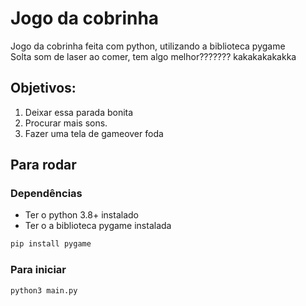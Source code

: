 # Jogo da cobrinha
Jogo da cobrinha feita com python, utilizando a biblioteca pygame <br>
Solta som de laser ao comer, tem algo melhor??????? kakakakakakka
## Objetivos:
1. Deixar essa parada bonita
2. Procurar mais sons.
3. Fazer uma tela de gameover foda
## Para rodar
### Dependências
- Ter o python 3.8+ instalado
- Ter o a biblioteca pygame instalada
```sh
pip install pygame
```
### Para iniciar
```sh
python3 main.py
```

